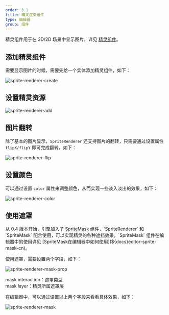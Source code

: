 ```yaml
---
order: 3.1
title: 精灵渲染组件
type: 编辑器
group: 组件
---
```


精灵组件用于在 3D/2D 场景中显示图片，详见 [精灵组件](${docs}sprite-renderer-cn)。

## 添加精灵组件

需要显示图片的时候，需要先给一个实体添加精灵组件，如下：

![sprite-renderer-create](https://gw.alipayobjects.com/zos/OasisHub/93905eee-26ff-4479-b620-aa524729c213/tttttt.gif)

## 设置精灵资源

![sprite-renderer-add](https://gw.alipayobjects.com/zos/OasisHub/d832a9f7-ccd5-423d-972b-450ff97b6c79/sprite-renderer-add.gif)

## 图片翻转

除了基本的图片显示，`SpriteRenderer` 还支持图片的翻转，只需要通过设置属性 `flipX/flipY` 即可完成翻转，如下：

![sprite-renderer-flip](https://gw.alipayobjects.com/zos/OasisHub/748b5ac1-802e-4cae-aa8b-3d6b867f8560/sprite-renderer-flip.gif)

## 设置颜色

可以通过设置 `color` 属性来调整颜色，从而实现一些淡入淡出的效果，如下：

![sprite-renderer-color](https://gw.alipayobjects.com/zos/OasisHub/c99c7559-297f-414a-8053-0b94b3149398/sprite-renderer-color.gif)

## 使用遮罩

从 0.4 版本开始，引擎加入了 [SpriteMask](${docs}sprite-mask-cn) 组件，`SpriteRenderer` 和 `SpriteMask` 配合使用，可以实现精灵的各种遮挡效果。`SpriteMask` 组件在编辑器中的使用详见 [SpriteMask在编辑器中如何使用](${docs}editor-sprite-mask-cn)。

使用遮罩，需要设置两个字段，如下：

![sprite-renderer-mask-prop](https://gw.alipayobjects.com/zos/OasisHub/d5a96b03-db3c-4d16-82ef-d62b3cef0073/image-20210721114208887.png)

mask interaction：遮罩类型    
mask layer：精灵所属遮罩层

在编辑器中，可以通过设置以上两个字段来看看具体效果，如下：

![sprite-renderer-mask](https://gw.alipayobjects.com/zos/OasisHub/a4e98994-b279-4802-8925-9ac8dd29bd3d/sprite-renderer-mask.gif)

